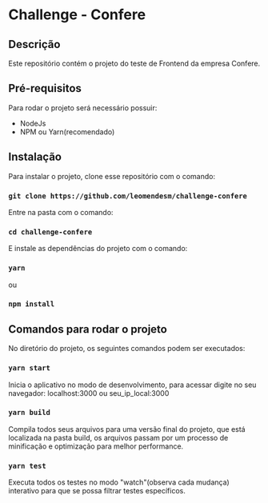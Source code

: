 # Challenge - Confere
## Descrição
Este repositório contém o projeto do teste de Frontend da empresa Confere.
## Pré-requisitos
Para rodar o projeto será necessário possuir:
- NodeJs
- NPM ou Yarn(recomendado)
## Instalação
Para instalar o projeto, clone esse repositório com o comando: 
### `git clone https://github.com/leomendesm/challenge-confere`
Entre na pasta com o comando: 
### `cd challenge-confere` 
E instale as dependências do projeto com o comando:
### `yarn`
ou
### `npm install` 
## Comandos para rodar o projeto
No diretório do projeto, os seguintes comandos podem ser executados:
### `yarn start`
Inicia o aplicativo no modo de desenvolvimento, para acessar digite no seu navegador: localhost:3000 ou seu_ip_local:3000
### `yarn build` 
Compila todos seus arquivos para uma versão final do projeto, que está localizada na pasta build, os arquivos passam por um processo de minificação e optimização para melhor performance.
### `yarn test`
Executa todos os testes no modo "watch"(observa cada mudança) interativo para que se possa filtrar testes específicos.
